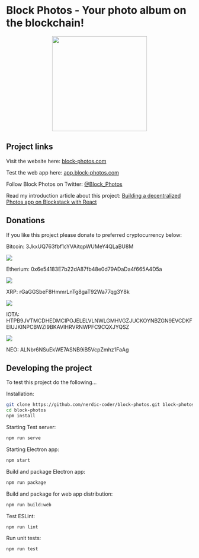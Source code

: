 # Block Photos - Your photo album on the blockchain!

<p align="center">
  <img src="https://github.com/nerdic-coder/block-photos/blob/master/electron/icons/png/256x256.png?raw=true" width="256" height="256">
</p>

## Project links

Visit the website here: [block-photos.com](https://block-photos.com/)

Test the web app here: [app.block-photos.com](https://app.block-photos.com/)

Follow Block Photos on Twitter: [@Block_Photos](https://twitter.com/Block_Photos)

Read my introduction article about this project: [Building a decentralized Photos app on Blockstack with React](https://nerdic-coder.com/2018/06/22/building-a-decentralized-photos-app-on-blockstack-with-react/)


## Donations

If you like this project please donate to preferred cryptocurrency below:

Bitcoin: 3JkxUQ763fbf1cYVAitqpWUMeY4QLaBU8M
<p>
  <img src="https://github.com/nerdic-coder/block-photos/blob/master/resources/btc-qrcode.png?raw=true">
</p>

Etherium: 0x6e54183E7b22dA87fb48e0d79ADaDa4f665A4D5a
<p>
  <img src="https://github.com/nerdic-coder/block-photos/blob/master/resources/etherium-qrcode.png?raw=true">
</p>

XRP: rGaGGSbeF8HmmrLnTg8gaT92Wa77qg3Y8k
<p>
  <img src="https://github.com/nerdic-coder/block-photos/blob/master/resources/xrp-qrcode.png?raw=true">
</p>

IOTA: HTPB9JVTMCDHEDMCIPOJELELVLNWLGMHVGZJUCKOYNBZGN9EVCDKFEIUJKINPCBWZI9BKAVIHRVRNWPFC9CQXJYQSZ
<p>
  <img src="https://github.com/nerdic-coder/block-photos/blob/master/resources/iota-qrcode.png?raw=true">
</p>

NEO: ALNbr6NSuEkWE7ASNB9iB5VcpZmhz1FaAg

## Developing the project

To test this project do the following...

Installation:
```bash
git clone https://github.com/nerdic-coder/block-photos.git block-photos
cd block-photos
npm install
```

Starting Test server:
```bash
npm run serve
```

Starting Electron app:
```bash
npm start
```

Build and package Electron app:
```bash
npm run package
```

Build and package for web app distribution:
```bash
npm run build:web
```

Test ESLint:
```bash
npm run lint
```

Run unit tests:
```bash
npm run test
```
